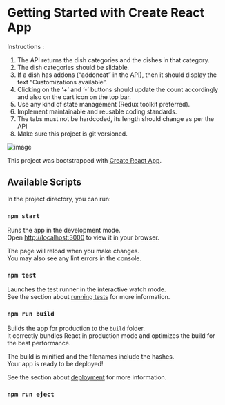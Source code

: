 # Getting Started with Create React App

Instructions :
1. The API returns the dish categories and the dishes in that category.
2. The dish categories should be slidable.
3. If a dish has addons (“addoncat” in the API), then it should display the text
“Customizations available”.
4. Clicking on the ‘+’ and ‘-’ buttons should update the count accordingly and also
on the cart icon on the top bar.
5. Use any kind of state management (Redux toolkit preferred).
6. Implement maintainable and reusable coding standards.
7. The tabs must not be hardcoded, its length should change as per the API
8. Make sure this project is git versioned.

![image](https://github.com/Amalvk/food-ordering-app/assets/55309949/8c0dab43-85bc-4e6b-9f3d-f9901819ad1a)


This project was bootstrapped with [Create React App](https://github.com/facebook/create-react-app).

## Available Scripts

In the project directory, you can run:

### `npm start`

Runs the app in the development mode.\
Open [http://localhost:3000](http://localhost:3000) to view it in your browser.

The page will reload when you make changes.\
You may also see any lint errors in the console.

### `npm test`

Launches the test runner in the interactive watch mode.\
See the section about [running tests](https://facebook.github.io/create-react-app/docs/running-tests) for more information.

### `npm run build`

Builds the app for production to the `build` folder.\
It correctly bundles React in production mode and optimizes the build for the best performance.

The build is minified and the filenames include the hashes.\
Your app is ready to be deployed!

See the section about [deployment](https://facebook.github.io/create-react-app/docs/deployment) for more information.

### `npm run eject`

